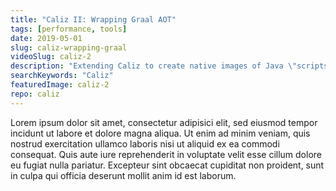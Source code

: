 ```yaml
---
title: "Caliz II: Wrapping Graal AOT"
tags: [performance, tools]
date: 2019-05-01
slug: caliz-wrapping-graal
videoSlug: caliz-2
description: "Extending Caliz to create native images of Java \"scripts\" (single source files) with with Graal"
searchKeywords: "Caliz"
featuredImage: caliz-2
repo: caliz
---
```


Lorem ipsum dolor sit amet, consectetur adipisici elit, sed eiusmod tempor incidunt ut labore et dolore magna aliqua.
Ut enim ad minim veniam, quis nostrud exercitation ullamco laboris nisi ut aliquid ex ea commodi consequat.
Quis aute iure reprehenderit in voluptate velit esse cillum dolore eu fugiat nulla pariatur.
Excepteur sint obcaecat cupiditat non proident, sunt in culpa qui officia deserunt mollit anim id est laborum.